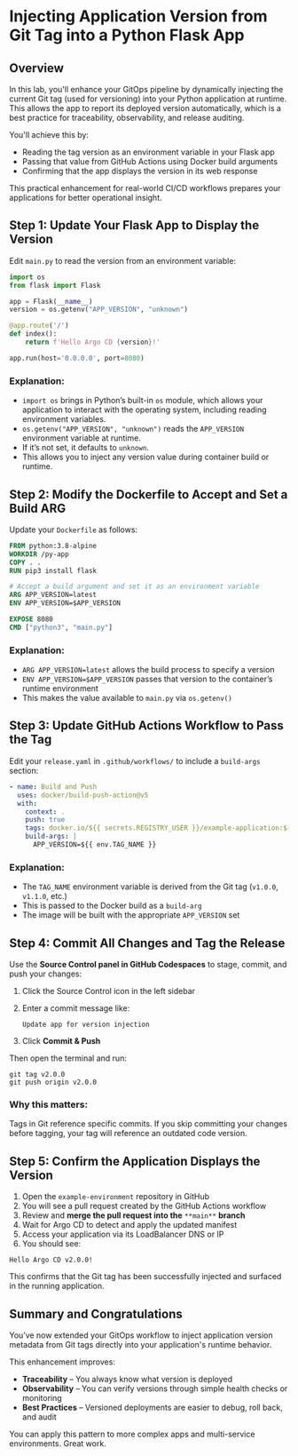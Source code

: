# Injecting Application Version from Git Tag into a Python Flask App

## Overview

In this lab, you'll enhance your GitOps pipeline by dynamically injecting the current Git tag (used for versioning) into your Python application at runtime. This allows the app to report its deployed version automatically, which is a best practice for traceability, observability, and release auditing.

You'll achieve this by:

- Reading the tag version as an environment variable in your Flask app
- Passing that value from GitHub Actions using Docker build arguments
- Confirming that the app displays the version in its web response

This practical enhancement for real-world CI/CD workflows prepares your applications for better operational insight.

## Step 1: Update Your Flask App to Display the Version

Edit `main.py` to read the version from an environment variable:

```python
import os
from flask import Flask

app = Flask(__name__)
version = os.getenv("APP_VERSION", "unknown")

@app.route('/')
def index():
    return f'Hello Argo CD {version}!'

app.run(host='0.0.0.0', port=8080)
```

### Explanation:

- `import os` brings in Python’s built-in `os` module, which allows your application to interact with the operating system, including reading environment variables.
- `os.getenv("APP_VERSION", "unknown")` reads the `APP_VERSION` environment variable at runtime.
- If it’s not set, it defaults to `unknown`.
- This allows you to inject any version value during container build or runtime.

## Step 2: Modify the Dockerfile to Accept and Set a Build ARG

Update your `Dockerfile` as follows:

```dockerfile
FROM python:3.8-alpine
WORKDIR /py-app
COPY . .
RUN pip3 install flask

# Accept a build argument and set it as an environment variable
ARG APP_VERSION=latest
ENV APP_VERSION=$APP_VERSION

EXPOSE 8080
CMD ["python3", "main.py"]
```

### Explanation:

- `ARG APP_VERSION=latest` allows the build process to specify a version
- `ENV APP_VERSION=$APP_VERSION` passes that version to the container’s runtime environment
- This makes the value available to `main.py` via `os.getenv()`

## Step 3: Update GitHub Actions Workflow to Pass the Tag

Edit your `release.yaml` in `.github/workflows/` to include a `build-args` section:

```yaml
- name: Build and Push
  uses: docker/build-push-action@v5
  with:
    context: .
    push: true
    tags: docker.io/${{ secrets.REGISTRY_USER }}/example-application:${{ env.TAG_NAME }}
    build-args: |
      APP_VERSION=${{ env.TAG_NAME }}
```

### Explanation:

- The `TAG_NAME` environment variable is derived from the Git tag (`v1.0.0`, `v1.1.0`, etc.)
- This is passed to the Docker build as a `build-arg`
- The image will be built with the appropriate `APP_VERSION` set

## Step 4: Commit All Changes and Tag the Release

Use the **Source Control panel in GitHub Codespaces** to stage, commit, and push your changes:

1. Click the Source Control icon in the left sidebar

2. Enter a commit message like:

   ```
   Update app for version injection
   ```

3. Click **Commit & Push**

Then open the terminal and run:

```
git tag v2.0.0
git push origin v2.0.0
```

### Why this matters:

Tags in Git reference specific commits. If you skip committing your changes before tagging, your tag will reference an outdated code version.

## Step 5: Confirm the Application Displays the Version

1. Open the `example-environment` repository in GitHub
2. You will see a pull request created by the GitHub Actions workflow
3. Review and **merge the pull request into the** `**main**` **branch**
4. Wait for Argo CD to detect and apply the updated manifest
5. Access your application via its LoadBalancer DNS or IP
6. You should see:

```
Hello Argo CD v2.0.0!
```

This confirms that the Git tag has been successfully injected and surfaced in the running application.

## Summary and Congratulations

You’ve now extended your GitOps workflow to inject application version metadata from Git tags directly into your application's runtime behavior.

This enhancement improves:

- **Traceability** – You always know what version is deployed
- **Observability** – You can verify versions through simple health checks or monitoring
- **Best Practices** – Versioned deployments are easier to debug, roll back, and audit

You can apply this pattern to more complex apps and multi-service environments. Great work.
